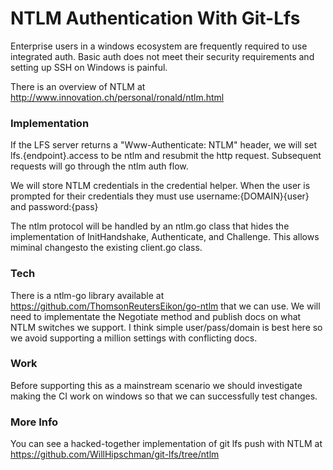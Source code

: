 # NTLM Authentication With Git-Lfs

Enterprise users in a windows ecosystem are frequently required to use integrated auth. Basic auth does not meet their security requirements and setting up SSH on Windows is painful.

There is an overview of NTLM at http://www.innovation.ch/personal/ronald/ntlm.html

### Implementation

If the LFS server returns a "Www-Authenticate: NTLM" header, we will set lfs.{endpoint}.access to be ntlm and resubmit the http request. Subsequent requests will
go through the ntlm auth flow.

We will store NTLM credentials in the credential helper. When the user is prompted for their credentials they must use username:{DOMAIN}\{user} and password:{pass}

The ntlm protocol will be handled by an ntlm.go class that hides the implementation of InitHandshake, Authenticate, and Challenge. This allows miminal changesto the existing
client.go class.

### Tech

There is a ntlm-go library available at https://github.com/ThomsonReutersEikon/go-ntlm that we can use. We will need to implementate the Negotiate method and publish docs on what NTLM switches we support. I think simple user/pass/domain is best here so we avoid supporting a million settings with conflicting docs.

### Work

Before supporting this as a mainstream scenario we should investigate making the CI work on windows so that we can successfully test changes.

### More Info

You can see a hacked-together implementation of git lfs push with NTLM at https://github.com/WillHipschman/git-lfs/tree/ntlm
